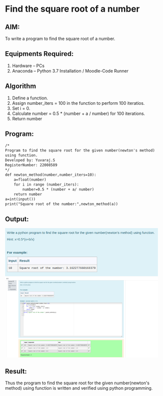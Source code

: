 # Find the square root of a number

## AIM:
To write a program to find the square root of a number.

## Equipments Required:
1. Hardware – PCs
2. Anaconda – Python 3.7 Installation / Moodle-Code Runner

## Algorithm
1. Define a function.
2. Assign number_iters = 100 in the function to perform 100 iteratios.
3. Set i = 0.
4. Calculate  number = 0.5 * (number + a / number) for 100 iterations.
5. Return number

## Program:
```
/*
Program to find the square root for the given number(newton's method) using function.
Developed by: Yuvaraj.S
RegisterNumber: 22008589 
*/
def newton_method(number,number_iters=10):
    a=float(number)
    for i in range (number_iters):
        number=0.5 * (number + a/ number)
    return number
a=int(input())
print("Square root of the number:",newton_method(a))
```

## Output:
![QUESTION](./Squareroot%20Question.png)
![OUTPUT](./Squreroot.png)


## Result:
Thus the program to find the square root for the given number(newton's method) using function is written and verified using python programming.
